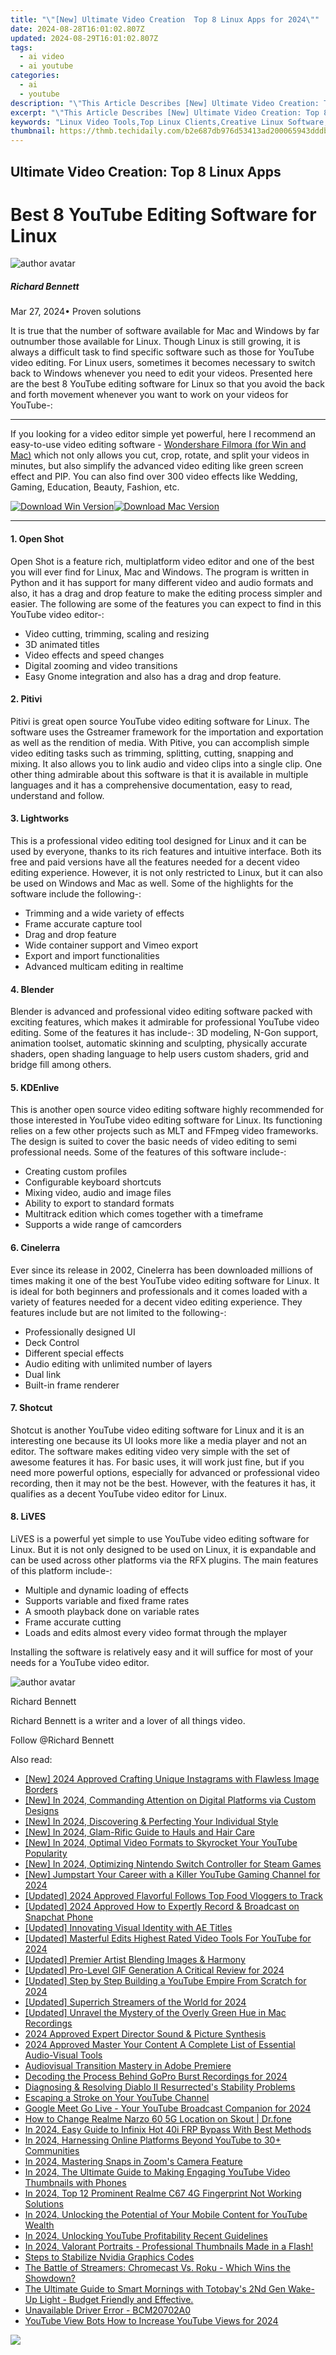 ```yaml
---
title: "\"[New] Ultimate Video Creation  Top 8 Linux Apps for 2024\""
date: 2024-08-28T16:01:02.807Z
updated: 2024-08-29T16:01:02.807Z
tags:
  - ai video
  - ai youtube
categories:
  - ai
  - youtube
description: "\"This Article Describes [New] Ultimate Video Creation: Top 8 Linux Apps for 2024\""
excerpt: "\"This Article Describes [New] Ultimate Video Creation: Top 8 Linux Apps for 2024\""
keywords: "Linux Video Tools,Top Linux Clients,Creative Linux Software,Linux Media Suite,Linux Content Making,Video Creation Linux,Linux Apps Guide"
thumbnail: https://thmb.techidaily.com/b2e687db976d53413ad200065943dddbaf2bd03eb2c28e9e47c24fc4c8af2aa4.jpg
---
```


## Ultimate Video Creation: Top 8 Linux Apps

# Best 8 YouTube Editing Software for Linux

![author avatar](https://images.wondershare.com/filmora/article-images/richard-bennett.jpg)

##### Richard Bennett

 Mar 27, 2024• Proven solutions

 It is true that the number of software available for Mac and Windows by far outnumber those available for Linux. Though Linux is still growing, it is always a difficult task to find specific software such as those for YouTube video editing. For Linux users, sometimes it becomes necessary to switch back to Windows whenever you need to edit your videos. Presented here are the best 8 YouTube editing software for Linux so that you avoid the back and forth movement whenever you want to work on your videos for YouTube-:

---

 If you looking for a video editor simple yet powerful, here I recommend an easy-to-use video editing software - [Wondershare Filmora (for Win and Mac)](https://tools.techidaily.com/wondershare/filmora/download/) which not only allows you cut, crop, rotate, and split your videos in minutes, but also simplify the advanced video editing like green screen effect and PIP. You can also find over 300 video effects like Wedding, Gaming, Education, Beauty, Fashion, etc.

[![Download Win Version](https://images.wondershare.com/filmora/guide/download-btn-win.jpg)](https://tools.techidaily.com/wondershare/filmora/download/)[![Download Mac Version](https://images.wondershare.com/filmora/guide/download-btn-mac.jpg)](https://tools.techidaily.com/wondershare/filmora/download/)

---

#### 1\.  Open Shot

 Open Shot is a feature rich, multiplatform video editor and one of the best you will ever find for Linux, Mac and Windows. The program is written in Python and it has support for many different video and audio formats and also, it has a drag and drop feature to make the editing process simpler and easier. The following are some of the features you can expect to find in this YouTube video editor-:

* Video cutting, trimming, scaling and resizing
* 3D animated titles
* Video effects and speed changes
* Digital zooming and video transitions
* Easy Gnome integration and also has a drag and drop feature.

#### 2\.  Pitivi

 Pitivi is great open source YouTube video editing software for Linux. The software uses the Gstreamer framework for the importation and exportation as well as the rendition of media. With Pitive, you can accomplish simple video editing tasks such as trimming, splitting, cutting, snapping and mixing. It also allows you to link audio and video clips into a single clip. One other thing admirable about this software is that it is available in multiple languages and it has a comprehensive documentation, easy to read, understand and follow.

#### 3\.  Lightworks

 This is a professional video editing tool designed for Linux and it can be used by everyone, thanks to its rich features and intuitive interface. Both its free and paid versions have all the features needed for a decent video editing experience. However, it is not only restricted to Linux, but it can also be used on Windows and Mac as well. Some of the highlights for the software include the following-:

* Trimming and a wide variety of effects
* Frame accurate capture tool
* Drag and drop feature
* Wide container support and Vimeo export
* Export and import functionalities
* Advanced multicam editing in realtime

#### 4\.  Blender

 Blender is advanced and professional video editing software packed with exciting features, which makes it admirable for professional YouTube video editing. Some of the features it has include-: 3D modeling, N-Gon support, animation toolset, automatic skinning and sculpting, physically accurate shaders, open shading language to help users custom shaders, grid and bridge fill among others.

#### 5\.  KDEnlive

 This is another open source video editing software highly recommended for those interested in YouTube video editing software for Linux. Its functioning relies on a few other projects such as MLT and FFmpeg video frameworks. The design is suited to cover the basic needs of video editing to semi professional needs. Some of the features of this software include-:

* Creating custom profiles
* Configurable keyboard shortcuts
* Mixing video, audio and image files
* Ability to export to standard formats
* Multitrack edition which comes together with a timeframe
* Supports a wide range of camcorders

#### 6\.  Cinelerra

 Ever since its release in 2002, Cinelerra has been downloaded millions of times making it one of the best YouTube video editing software for Linux. It is ideal for both beginners and professionals and it comes loaded with a variety of features needed for a decent video editing experience. They features include but are not limited to the following-:

* Professionally designed UI
* Deck Control
* Different special effects
* Audio editing with unlimited number of layers
* Dual link
* Built-in frame renderer

#### 7\.  Shotcut

 Shotcut is another YouTube video editing software for Linux and it is an interesting one because its UI looks more like a media player and not an editor. The software makes editing video very simple with the set of awesome features it has. For basic uses, it will work just fine, but if you need more powerful options, especially for advanced or professional video recording, then it may not be the best. However, with the features it has, it qualifies as a decent YouTube video editor for Linux.

#### 8. LiVES

 LiVES is a powerful yet simple to use YouTube video editing software for Linux. But it is not only designed to be used on Linux, it is expandable and can be used across other platforms via the RFX plugins. The main features of this platform include-:

* Multiple and dynamic loading of effects
* Supports variable and fixed frame rates
* A smooth playback done on variable rates
* Frame accurate cutting
* Loads and edits almost every video format through the mplayer

 Installing the software is relatively easy and it will suffice for most of your needs for a YouTube video editor.

![author avatar](https://images.wondershare.com/filmora/article-images/richard-bennett.jpg)

Richard Bennett

Richard Bennett is a writer and a lover of all things video.

Follow @Richard Bennett


<ins class="adsbygoogle"
     style="display:block"
     data-ad-format="autorelaxed"
     data-ad-client="ca-pub-7571918770474297"
     data-ad-slot="1223367746"></ins>



<ins class="adsbygoogle"
     style="display:block"
     data-ad-client="ca-pub-7571918770474297"
     data-ad-slot="8358498916"
     data-ad-format="auto"
     data-full-width-responsive="true"></ins>

<span class="atpl-alsoreadstyle">Also read:</span>
<div><ul>
<li><a href="https://instagram-video-files.techidaily.com/new-2024-approved-crafting-unique-instagrams-with-flawless-image-borders/"><u>[New] 2024 Approved  Crafting Unique Instagrams with Flawless Image Borders</u></a></li>
<li><a href="https://youtube-docs.techidaily.com/n-2024-commanding-attention-on-digital-platforms-via-custom-designs/"><u>[New] In 2024, Commanding Attention on Digital Platforms via Custom Designs</u></a></li>
<li><a href="https://youtube-blog.techidaily.com/n-2024-discovering-and-perfecting-your-individual-style/"><u>[New] In 2024, Discovering & Perfecting Your Individual Style</u></a></li>
<li><a href="https://eaxpv-info.techidaily.com/new-in-2024-glam-rific-guide-to-hauls-and-hair-care/"><u>[New] In 2024, Glam-Rific Guide to Hauls and Hair Care</u></a></li>
<li><a href="https://youtube-blog.techidaily.com/n-2024-optimal-video-formats-to-skyrocket-your-youtube-popularity/"><u>[New] In 2024, Optimal Video Formats to Skyrocket Your YouTube Popularity</u></a></li>
<li><a href="https://screen-capture.techidaily.com/new-in-2024-optimizing-nintendo-switch-controller-for-steam-games/"><u>[New] In 2024, Optimizing Nintendo Switch Controller for Steam Games</u></a></li>
<li><a href="https://youtube-blog.techidaily.com/umpstart-your-career-with-a-killer-youtube-gaming-channel-for-2024/"><u>[New] Jumpstart Your Career with a Killer YouTube Gaming Channel for 2024</u></a></li>
<li><a href="https://youtube-blog.techidaily.com/ed-2024-approved-flavorful-follows-top-food-vloggers-to-track/"><u>[Updated] 2024 Approved  Flavorful Follows  Top Food Vloggers to Track</u></a></li>
<li><a href="https://snapchat-videos.techidaily.com/updated-2024-approved-how-to-expertly-record-and-broadcast-on-snapchat-phone/"><u>[Updated] 2024 Approved  How to Expertly Record & Broadcast on Snapchat Phone</u></a></li>
<li><a href="https://some-techniques.techidaily.com/updated-innovating-visual-identity-with-ae-titles/"><u>[Updated] Innovating Visual Identity with AE Titles</u></a></li>
<li><a href="https://youtube-blog.techidaily.com/ed-masterful-edits-highest-rated-video-tools-for-youtube-for-2024/"><u>[Updated] Masterful Edits  Highest Rated Video Tools For YouTube for 2024</u></a></li>
<li><a href="https://youtube-blog.techidaily.com/ed-premier-artist-blending-images-and-harmony/"><u>[Updated] Premier Artist Blending Images & Harmony</u></a></li>
<li><a href="https://youtube-blog.techidaily.com/ed-pro-level-gif-generation-a-critical-review-for-2024/"><u>[Updated] Pro-Level GIF Generation  A Critical Review for 2024</u></a></li>
<li><a href="https://youtube-blog.techidaily.com/ed-step-by-step-building-a-youtube-empire-from-scratch-for-2024/"><u>[Updated] Step by Step  Building a YouTube Empire From Scratch for 2024</u></a></li>
<li><a href="https://youtube-blog.techidaily.com/ed-superrich-streamers-of-the-world-for-2024/"><u>[Updated] Superrich Streamers of the World for 2024</u></a></li>
<li><a href="https://youtube-blog.techidaily.com/ed-unravel-the-mystery-of-the-overly-green-hue-in-mac-recordings/"><u>[Updated] Unravel the Mystery of the Overly Green Hue in Mac Recordings</u></a></li>
<li><a href="https://youtube-blog.techidaily.com/approved-expert-director-sound-and-picture-synthesis/"><u>2024 Approved  Expert Director  Sound & Picture Synthesis</u></a></li>
<li><a href="https://youtube-blog.techidaily.com/approved-master-your-content-a-complete-list-of-essential-audio-visual-tools/"><u>2024 Approved  Master Your Content  A Complete List of Essential Audio-Visual Tools</u></a></li>
<li><a href="https://extra-information.techidaily.com/audiovisual-transition-mastery-in-adobe-premiere/"><u>Audiovisual Transition Mastery in Adobe Premiere</u></a></li>
<li><a href="https://article-tips.techidaily.com/decoding-the-process-behind-gopro-burst-recordings-for-2024/"><u>Decoding the Process Behind GoPro Burst Recordings for 2024</u></a></li>
<li><a href="https://win-able.techidaily.com/diagnosing-and-resolving-diablo-ii-resurrecteds-stability-problems/"><u>Diagnosing & Resolving Diablo II Resurrected's Stability Problems</u></a></li>
<li><a href="https://youtube-blog.techidaily.com/ing-a-stroke-on-your-youtube-channel/"><u>Escaping a Stroke on Your YouTube Channel</u></a></li>
<li><a href="https://youtube-blog.techidaily.com/e-meet-go-live-your-youtube-broadcast-companion-for-2024/"><u>Google Meet Go Live - Your YouTube Broadcast Companion for 2024</u></a></li>
<li><a href="https://location-social.techidaily.com/how-to-change-realme-narzo-60-5g-location-on-skout-drfone-by-drfone-virtual-android/"><u>How to Change Realme Narzo 60 5G Location on Skout | Dr.fone</u></a></li>
<li><a href="https://bypass-frp.techidaily.com/in-2024-easy-guide-to-infinix-hot-40i-frp-bypass-with-best-methods-by-drfone-android/"><u>In 2024, Easy Guide to Infinix Hot 40i FRP Bypass With Best Methods</u></a></li>
<li><a href="https://youtube-blog.techidaily.com/24-harnessing-online-platforms-beyond-youtube-to-30plus-communities/"><u>In 2024, Harnessing Online Platforms  Beyond YouTube to 30+ Communities</u></a></li>
<li><a href="https://digital-screen-recording.techidaily.com/in-2024-mastering-snaps-in-zooms-camera-feature/"><u>In 2024, Mastering Snaps in Zoom's Camera Feature</u></a></li>
<li><a href="https://youtube-blog.techidaily.com/24-the-ultimate-guide-to-making-engaging-youtube-video-thumbnails-with-phones/"><u>In 2024, The Ultimate Guide to Making Engaging YouTube Video Thumbnails with Phones</u></a></li>
<li><a href="https://easy-unlock-android.techidaily.com/in-2024-top-12-prominent-realme-c67-4g-fingerprint-not-working-solutions-by-drfone-android/"><u>In 2024, Top 12 Prominent Realme C67 4G Fingerprint Not Working Solutions</u></a></li>
<li><a href="https://youtube-blog.techidaily.com/24-unlocking-the-potential-of-your-mobile-content-for-youtube-wealth/"><u>In 2024, Unlocking the Potential of Your Mobile Content for YouTube Wealth</u></a></li>
<li><a href="https://youtube-blog.techidaily.com/24-unlocking-youtube-profitability-recent-guidelines/"><u>In 2024, Unlocking YouTube Profitability  Recent Guidelines</u></a></li>
<li><a href="https://youtube-blog.techidaily.com/24-valorant-portraits-professional-thumbnails-made-in-a-flash/"><u>In 2024, Valorant Portraits - Professional Thumbnails Made in a Flash!</u></a></li>
<li><a href="https://driver-error.techidaily.com/steps-to-stabilize-nvidia-graphics-codes/"><u>Steps to Stabilize Nvidia Graphics Codes</u></a></li>
<li><a href="https://buynow-info.techidaily.com/the-battle-of-streamers-chromecast-vs-roku-which-wins-the-showdown/"><u>The Battle of Streamers: Chromecast Vs. Roku - Which Wins the Showdown?</u></a></li>
<li><a href="https://buynow-help.techidaily.com/the-ultimate-guide-to-smart-mornings-with-totobays-2nd-gen-wake-up-light-budget-friendly-and-effective/"><u>The Ultimate Guide to Smart Mornings with Totobay's 2Nd Gen Wake-Up Light - Budget Friendly and Effective.</u></a></li>
<li><a href="https://driver-error.techidaily.com/unavailable-driver-error-bcm20702a0/"><u>Unavailable Driver Error - BCM20702A0</u></a></li>
<li><a href="https://youtube-blog.techidaily.com/be-view-bots-how-to-increase-youtube-views-for-2024/"><u>YouTube View Bots  How to Increase YouTube Views for 2024</u></a></li>
</ul></div>

<!-- affiliate ads begin -->
<a href="https://secure.2checkout.com/order/checkout.php?PRODS=4940312&QTY=1&AFFILIATE=108875&CART=1"><img src="https://secure.avangate.com/images/merchant/333ac5d90817d69113471fbb6e531bee/sps-partnership-728x90eng.png" border="0"></a>
<!-- affiliate ads end -->